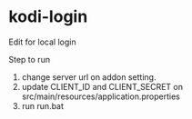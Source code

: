 # kodi-login
Edit for local login

Step to run
1. change server url on addon setting.
2. update CLIENT_ID and CLIENT_SECRET on src/main/resources/application.properties 
3. run run.bat

